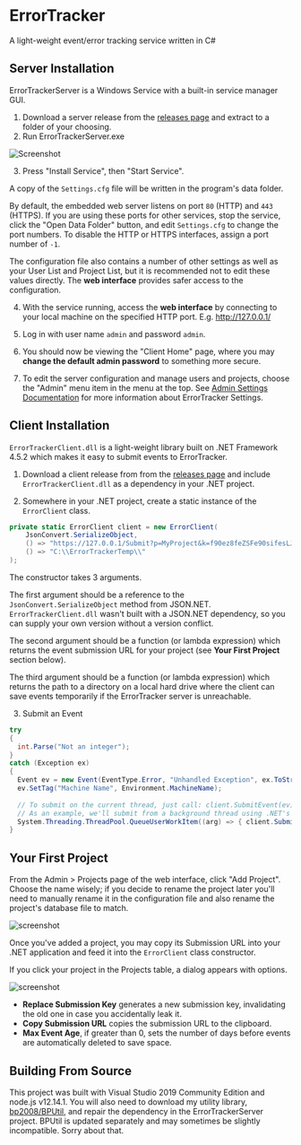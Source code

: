 # ErrorTracker
A light-weight event/error tracking service written in C#

## Server Installation
ErrorTrackerServer is a Windows Service with a built-in service manager GUI.

1) Download a server release from the [releases page](https://github.com/bp2008/ErrorTracker/releases) and extract to a folder of your choosing.
2) Run ErrorTrackerServer.exe

![Screenshot](https://i.imgur.com/jtrAKDf.png)

3) Press "Install Service", then "Start Service".  

A copy of the `Settings.cfg` file will be written in the program's data folder.

By default, the embedded web server listens on port `80` (HTTP) and `443` (HTTPS).  If you are using these ports for other services, stop the service, click the "Open Data Folder" button, and edit `Settings.cfg` to change the port numbers.  To disable the HTTP or HTTPS interfaces, assign a port number of `-1`.

The configuration file also contains a number of other settings as well as your User List and Project List, but it is recommended not to edit these values directly.  The **web interface** provides safer access to the configuration.

4) With the service running, access the **web interface** by connecting to your local machine on the specified HTTP port.  E.g. http://127.0.0.1/

5) Log in with user name `admin` and password `admin`.

6) You should now be viewing the "Client Home" page, where you may **change the default admin password** to something more secure.

7) To edit the server configuration and manage users and projects, choose the "Admin" menu item in the menu at the top. See [Admin Settings Documentation](https://github.com/bp2008/ErrorTracker/wiki/Admin-Settings-Documentation) for more information about ErrorTracker Settings.

## Client Installation
`ErrorTrackerClient.dll` is a light-weight library built on .NET Framework 4.5.2 which makes it easy to submit events to ErrorTracker.

1) Download a client release from from the [releases page](https://github.com/bp2008/ErrorTracker/releases) and include `ErrorTrackerClient.dll` as a dependency in your .NET project.

2) Somewhere in your .NET project, create a static instance of the `ErrorClient` class.

```cs
private static ErrorClient client = new ErrorClient(
    JsonConvert.SerializeObject, 
    () => "https://127.0.0.1/Submit?p=MyProject&k=f90ez8feZSFe90sifesLJszfE8", 
    () => "C:\\ErrorTrackerTemp\\"
);
```
The constructor takes 3 arguments.

The first argument should be a reference to the `JsonConvert.SerializeObject` method from JSON.NET.  `ErrorTrackerClient.dll` wasn't built with a JSON.NET dependency, so you can supply your own version without a version conflict.

The second argument should be a function (or lambda expression) which returns the event submission URL for your project (see **Your First Project** section below).

The third argument should be a function (or lambda expression) which returns the path to a directory on a local hard drive where the client can save events temporarily if the ErrorTracker server is unreachable.

3) Submit an Event

```cs
try
{
  int.Parse("Not an integer");
}
catch (Exception ex)
{
  Event ev = new Event(EventType.Error, "Unhandled Exception", ex.ToString());
  ev.SetTag("Machine Name", Environment.MachineName);
  
  // To submit on the current thread, just call: client.SubmitEvent(ev);
  // As an example, we'll submit from a background thread using .NET's built-in thread pool.
  System.Threading.ThreadPool.QueueUserWorkItem((arg) => { client.SubmitEvent(ev); });
}
```

## Your First Project

From the Admin > Projects page of the web interface, click "Add Project".  Choose the name wisely; if you decide to rename the project later you'll need to manually rename it in the configuration file and also rename the project's database file to match.

![screenshot](https://i.imgur.com/orxxMl0.png)

Once you've added a project, you may copy its Submission URL into your .NET application and feed it into the `ErrorClient` class constructor.

If you click your project in the Projects table, a dialog appears with options.

![screenshot](https://i.imgur.com/lIPc8PR.png)

* **Replace Submission Key** generates a new submission key, invalidating the old one in case you accidentally leak it.
* **Copy Submission URL** copies the submission URL to the clipboard.
* **Max Event Age**, if greater than 0, sets the number of days before events are automatically deleted to save space.

## Building From Source

This project was built with Visual Studio 2019 Community Edition and node.js v12.14.1.  You will also need to download my utility library, [bp2008/BPUtil](https://github.com/bp2008/BPUtil), and repair the dependency in the ErrorTrackerServer project.  BPUtil is updated separately and may sometimes be slightly incompatible. Sorry about that.
